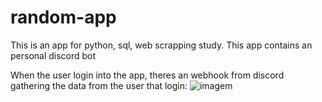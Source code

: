 # random-app
This is an app for python, sql, web scrapping study. This app contains an personal discord bot

When the user login into the app, theres an webhook from discord gathering the data from the user that login:
![imagem](https://github.com/randexlofi/random-app/assets/103509701/4de58fd2-ad2b-4d09-94b1-44d9cd5287b0)

